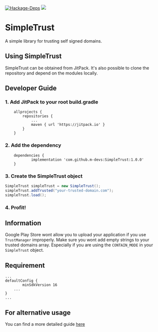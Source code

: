 
[![Hackage-Deps](https://img.shields.io/hackage-deps/v/lens.svg?style=flat-square)](https://github.com/m-devs/SimpleTrust/blob/master/simpletrust/build.gradle)
[![](https://jitpack.io/v/m-devs/SimpleTrust.svg?style=flat-square)](https://jitpack.io/#m-devs/SimpleTrust)

# SimpleTrust
A simple library for trusting self signed domains.

## Using SimpleTrust
SimpleTrust can be obtained from JitPack. It's also possible to clone the repository and depend on the modules locally.

## Developer Guide

### 1. Add JitPack to your root build.gradle
```Gradle
	allprojects {
		repositories {
			...
			maven { url 'https://jitpack.io' }
		}
	}
```

### 2. Add the dependency
```Gradle
	dependencies {
	        implementation 'com.github.m-devs:SimpleTrust:1.0.0'
	}
```

### 3. Create the SimpleTrust object
```Java
SimpleTrust simpleTrust = new SimpleTrust();
simpleTrust.addTrusted("your-trusted-domain.com");
simpleTrust.load();
```

### 4. Profit!

## Information
Google Play Store wont allow you to upload your application if you use `TrustManager` improperly. Make sure you wont add empty strings to your trusted domains array. Especially if you are using the `CONTAIN_MODE` in your `SimpleTrust` object.

## Requirement
```Gradle
...
defaultConfig {
        minSdkVersion 16
	...
}
...
```

## For alternative usage
You can find a more detailed guide [here](./Guide.md)
